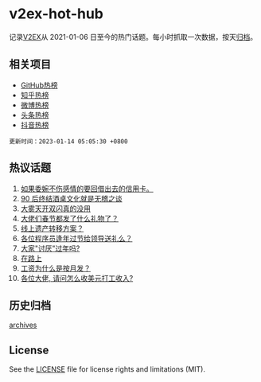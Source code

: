 # v2ex-hot-hub

 记录[V2EX](https://www.v2ex.com/)从 2021-01-06 日至今的热门话题。每小时抓取一次数据，按天[归档](archives)。
 
 ## 相关项目

- [GitHub热榜](https://github.com/snaildev/github-hot-hub)
- [知乎热榜](https://github.com/snaildev/zhihu-hot-hub)
- [微博热榜](https://github.com/snaildev/weibo-hot-hub)
- [头条热榜](https://github.com/snaildev/toutiao-hot-hub)
- [抖音热榜](https://github.com/snaildev/douyin-hot-hub)


 `更新时间：2023-01-14 05:05:30 +0800`

## 热议话题

1. [如果委婉不伤感情的要回借出去的信用卡。](https://www.v2ex.com/t/908644)
1. [90 后终结酒桌文化就是无稽之谈](https://www.v2ex.com/t/908634)
1. [大雾天开双闪真的没用](https://www.v2ex.com/t/908586)
1. [大佬们春节都发了什么礼物了？](https://www.v2ex.com/t/908672)
1. [线上遗产转移方案？](https://www.v2ex.com/t/908607)
1. [各位程序员逢年过节给领导送礼么？](https://www.v2ex.com/t/908629)
1. [大家"讨厌"过年吗?](https://www.v2ex.com/t/908695)
1. [在路上](https://www.v2ex.com/t/908582)
1. [工资为什么是按月发？](https://www.v2ex.com/t/908658)
1. [各位大佬, 请问怎么收美元打工收入?](https://www.v2ex.com/t/908587)

## 历史归档

[archives](archives)

## License

See the [LICENSE](LICENSE) file for license rights and limitations (MIT).
